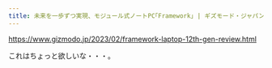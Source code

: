 ```yaml
---
title: 未来を一歩ずつ実現、モジュール式ノートPC｢Framework｣ | ギズモード・ジャパン
---
```


https://www.gizmodo.jp/2023/02/framework-laptop-12th-gen-review.html

これはちょっと欲しいな・・・。

